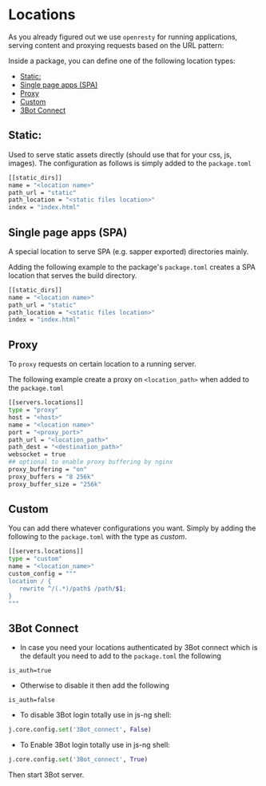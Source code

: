 # Locations
As you already figured out we use `openresty` for running applications, serving content and proxying requests based on the URL pattern:

Inside a package, you can define one of the following location types:

- [Static:](#static)
- [Single page apps (SPA)](#single-page-apps-spa)
- [Proxy](#proxy)
- [Custom](#custom)
- [3Bot Connect](#3Bot-connect)


## Static:
Used to serve static assets directly (should use that for your css, js, images). The configuration as follows is simply added to the `package.toml`

```bash
[[static_dirs]]
name = "<location name>"
path_url = "static"
path_location = "<static files location>"
index = "index.html"
```

## Single page apps (SPA)
A special location to serve SPA (e.g. sapper exported) directories mainly.

Adding the following example to the package's `package.toml` creates a SPA location that serves the build directory.

```bash
[[static_dirs]]
name = "<location name>"
path_url = "static"
path_location = "<static files location>"
index = "index.html"
```

## Proxy
To `proxy` requests on certain location to a running server.

The following example create a proxy on `<location_path>` when added to the `package.toml`

```bash
[[servers.locations]]
type = "proxy"
host = "<host>"
name = "<location name>"
port = "<proxy_port>"
path_url = "<location_path>"
path_dest = "<destination_path>"
websocket = true
## optional to enable proxy buffering by nginx
proxy_buffering = "on"
proxy_buffers = "8 256k"
proxy_buffer_size = "256k"
```

## Custom
You can add there whatever configurations you want. Simply by adding the following to the `package.toml` with the type as *custom*.

```bash
[[servers.locations]]
type = "custom"
name = "<location_name>"
custom_config = """
location / {
   rewrite ^/(.*)/path$ /path/$1;
}
"""
```

## 3Bot Connect

- In case you need your locations authenticated by 3Bot connect which is the default you need to add to the `package.toml` the following
```
is_auth=true
```
- Otherwise to disable it then add the following
```
is_auth=false
```

- To disable 3Bot login totally use in js-ng shell:
```python
j.core.config.set('3Bot_connect', False)
```

- To Enable 3Bot login totally use in js-ng shell:
```python
j.core.config.set('3Bot_connect', True)
```

Then start 3Bot server.

